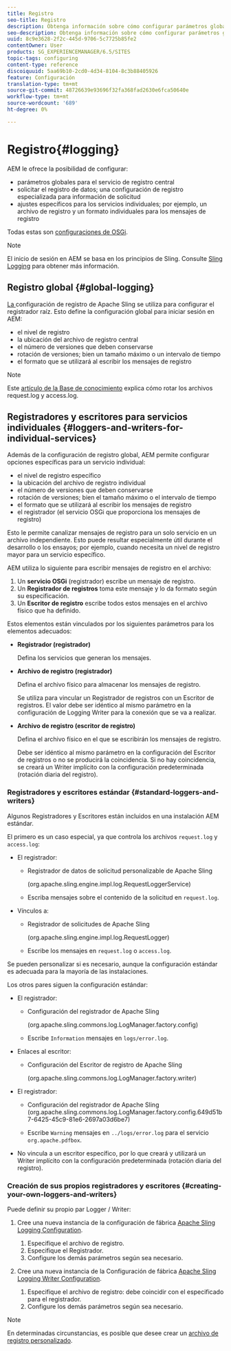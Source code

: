 ```yaml
---
title: Registro
seo-title: Registro
description: Obtenga información sobre cómo configurar parámetros globales para el servicio de registro central, ajustes específicos para los servicios individuales o cómo solicitar el registro de datos.
seo-description: Obtenga información sobre cómo configurar parámetros globales para el servicio de registro central, ajustes específicos para los servicios individuales o cómo solicitar el registro de datos.
uuid: 8c9e3628-2f2c-445d-9706-5c7725b85fe2
contentOwner: User
products: SG_EXPERIENCEMANAGER/6.5/SITES
topic-tags: configuring
content-type: reference
discoiquuid: 5aa69b10-2cd0-4d34-8104-8c3b88405926
feature: Configuración
translation-type: tm+mt
source-git-commit: 48726639e93696f32fa368fad2630e6fca50640e
workflow-type: tm+mt
source-wordcount: '689'
ht-degree: 0%

---
```



# Registro{#logging}

AEM le ofrece la posibilidad de configurar:

* parámetros globales para el servicio de registro central
* solicitar el registro de datos; una configuración de registro especializada para información de solicitud
* ajustes específicos para los servicios individuales; por ejemplo, un archivo de registro y un formato individuales para los mensajes de registro

Todas estas son [configuraciones de OSGi](/help/sites-deploying/configuring-osgi.md).

>[!NOTE]
>
>El inicio de sesión en AEM se basa en los principios de Sling. Consulte [Sling Logging](https://sling.apache.org/site/logging.html) para obtener más información.

## Registro global {#global-logging}

[La ](/help/sites-deploying/osgi-configuration-settings.md) configuración de registro de Apache Sling se utiliza para configurar el registrador raíz. Esto define la configuración global para iniciar sesión en AEM:

* el nivel de registro
* la ubicación del archivo de registro central
* el número de versiones que deben conservarse
* rotación de versiones; bien un tamaño máximo o un intervalo de tiempo
* el formato que se utilizará al escribir los mensajes de registro

>[!NOTE]
>
>Este [artículo de la Base de conocimiento](https://helpx.adobe.com/experience-manager/kb/HowToRotateRequestAndAccessLog.html) explica cómo rotar los archivos request.log y access.log.

## Registradores y escritores para servicios individuales {#loggers-and-writers-for-individual-services}

Además de la configuración de registro global, AEM permite configurar opciones específicas para un servicio individual:

* el nivel de registro específico
* la ubicación del archivo de registro individual
* el número de versiones que deben conservarse
* rotación de versiones; bien el tamaño máximo o el intervalo de tiempo
* el formato que se utilizará al escribir los mensajes de registro
* el registrador (el servicio OSGi que proporciona los mensajes de registro)

Esto le permite canalizar mensajes de registro para un solo servicio en un archivo independiente. Esto puede resultar especialmente útil durante el desarrollo o los ensayos; por ejemplo, cuando necesita un nivel de registro mayor para un servicio específico.

AEM utiliza lo siguiente para escribir mensajes de registro en el archivo:

1. Un **servicio OSGi** (registrador) escribe un mensaje de registro.
1. Un **Registrador de registros** toma este mensaje y lo da formato según su especificación.
1. Un **Escritor de registro** escribe todos estos mensajes en el archivo físico que ha definido.

Estos elementos están vinculados por los siguientes parámetros para los elementos adecuados:

* **Registrador (registrador)**

   Defina los servicios que generan los mensajes.

* **Archivo de registro (registrador)**

   Defina el archivo físico para almacenar los mensajes de registro.

   Se utiliza para vincular un Registrador de registros con un Escritor de registros. El valor debe ser idéntico al mismo parámetro en la configuración de Logging Writer para la conexión que se va a realizar.

* **Archivo de registro (escritor de registro)**

   Defina el archivo físico en el que se escribirán los mensajes de registro.

   Debe ser idéntico al mismo parámetro en la configuración del Escritor de registros o no se producirá la coincidencia. Si no hay coincidencia, se creará un Writer implícito con la configuración predeterminada (rotación diaria del registro).

### Registradores y escritores estándar {#standard-loggers-and-writers}

Algunos Registradores y Escritores están incluidos en una instalación AEM estándar.

El primero es un caso especial, ya que controla los archivos `request.log` y `access.log`:

* El registrador:

   * Registrador de datos de solicitud personalizable de Apache Sling

      (org.apache.sling.engine.impl.log.RequestLoggerService)

   * Escriba mensajes sobre el contenido de la solicitud en `request.log`.

* Vínculos a:

   * Registrador de solicitudes de Apache Sling

      (org.apache.sling.engine.impl.log.RequestLogger)

   * Escribe los mensajes en `request.log` o `access.log`.

Se pueden personalizar si es necesario, aunque la configuración estándar es adecuada para la mayoría de las instalaciones.

Los otros pares siguen la configuración estándar:

* El registrador:

   * Configuración del registrador de Apache Sling

      (org.apache.sling.commons.log.LogManager.factory.config)

   * Escribe `Information` mensajes en `logs/error.log`.

* Enlaces al escritor:

   * Configuración del Escritor de registro de Apache Sling

      (org.apache.sling.commons.log.LogManager.factory.writer)

* El registrador:

   * Configuración del registrador de Apache Sling
(org.apache.sling.commons.log.LogManager.factory.config.649d51b7-6425-45c9-81e6-2697a03d6be7)

   * Escribe `Warning` mensajes en `../logs/error.log` para el servicio `org.apache.pdfbox`.

* No vincula a un escritor específico, por lo que creará y utilizará un Writer implícito con la configuración predeterminada (rotación diaria del registro).

### Creación de sus propios registradores y escritores {#creating-your-own-loggers-and-writers}

Puede definir su propio par Logger / Writer:

1. Cree una nueva instancia de la configuración de fábrica [Apache Sling Logging Configuration](/help/sites-deploying/osgi-configuration-settings.md).

   1. Especifique el archivo de registro.
   1. Especifique el Registrador.
   1. Configure los demás parámetros según sea necesario.

1. Cree una nueva instancia de la Configuración de fábrica [Apache Sling Logging Writer Configuration](/help/sites-deploying/osgi-configuration-settings.md).

   1. Especifique el archivo de registro: debe coincidir con el especificado para el registrador.
   1. Configure los demás parámetros según sea necesario.

>[!NOTE]
>
>En determinadas circunstancias, es posible que desee crear un [archivo de registro personalizado](/help/sites-deploying/monitoring-and-maintaining.md#create-a-custom-log-file).

